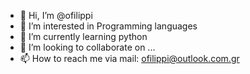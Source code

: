 - 👋 Hi, I’m @ofilippi
- 👀 I’m interested in Programming languages
- 🌱 I’m currently learning python
- 💞️ I’m looking to collaborate on ...
- 📫 How to reach me via mail: ofilippi@outlook.com.gr

<!---
ofilippi/ofilippi is a ✨ special ✨ repository because its `README.md` (this file) appears on your GitHub profile.
You can click the Preview link to take a look at your changes.
--->
